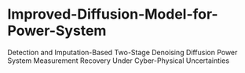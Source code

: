 # Improved-Diffusion-Model-for-Power-System
Detection and Imputation-Based Two-Stage Denoising Diffusion Power System Measurement Recovery Under Cyber-Physical Uncertainties
